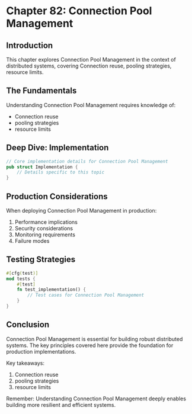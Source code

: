 # Chapter 82: Connection Pool Management

## Introduction

This chapter explores Connection Pool Management in the context of distributed systems, covering Connection reuse, pooling strategies, resource limits.

## The Fundamentals

Understanding Connection Pool Management requires knowledge of:
- Connection reuse
-  pooling strategies
-  resource limits

## Deep Dive: Implementation

```rust
// Core implementation details for Connection Pool Management
pub struct Implementation {
    // Details specific to this topic
}
```

## Production Considerations

When deploying Connection Pool Management in production:
1. Performance implications
2. Security considerations
3. Monitoring requirements
4. Failure modes

## Testing Strategies

```rust
#[cfg(test)]
mod tests {
    #[test]
    fn test_implementation() {
        // Test cases for Connection Pool Management
    }
}
```

## Conclusion

Connection Pool Management is essential for building robust distributed systems. The key principles covered here provide the foundation for production implementations.

Key takeaways:
1. Connection reuse
1.  pooling strategies
1.  resource limits

Remember: Understanding Connection Pool Management deeply enables building more resilient and efficient systems.
